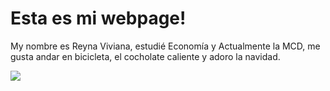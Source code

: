 # Esta es mi webpage!

My nombre es Reyna Viviana, estudié Economía y Actualmente la MCD, me gusta andar en bicicleta, el cocholate caliente y adoro la navidad. 


![](https://media.giphy.com/media/3o84Ufy4oR2l0nSdEs/giphy.gif)

